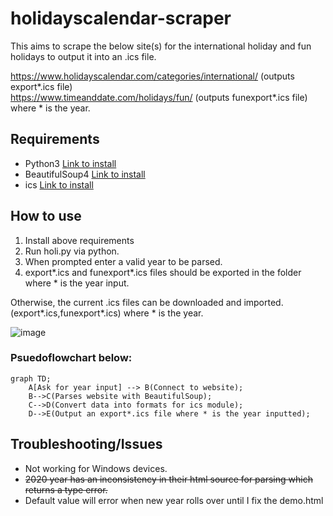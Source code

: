 # holidayscalendar-scraper

This aims to scrape the below site(s) for the international holiday and fun holidays to output it into an .ics file.

https://www.holidayscalendar.com/categories/international/ (outputs export*.ics file)<br>
https://www.timeanddate.com/holidays/fun/ (outputs funexport*.ics file)<br>
where * is the year.

## Requirements
- Python3 [Link to install](https://wiki.python.org/moin/BeginnersGuide/Download)
- BeautifulSoup4 [Link to install](https://www.crummy.com/software/BeautifulSoup/bs4/doc/#installing-beautiful-soup)
- ics [Link to install](https://icspy.readthedocs.io/en/stable/)


## How to use
1. Install above requirements
2. Run holi.py via python.
3. When prompted enter a valid year to be parsed.
4. export*.ics and funexport*.ics files should be exported in the folder where * is the year input.

Otherwise, the current .ics files can be downloaded and imported. (export*.ics,funexport*.ics) where * is the year.

![image](https://github.com/lsrprntr/holidayscalendar-scraper/assets/39038103/6c5d4b0d-f42c-4b17-b64a-de6c3a45674c)


### Psuedoflowchart below:

```mermaid
graph TD;
    A[Ask for year input] --> B(Connect to website);
    B-->C(Parses website with BeautifulSoup);
    C-->D(Convert data into formats for ics module);
    D-->E(Output an export*.ics file where * is the year inputted);
```

## Troubleshooting/Issues
- Not working for Windows devices. 
- ~~2020 year has an inconsistency in their html source for parsing which returns a type error.~~
- Default value will error when new year rolls over until I fix the demo.html



